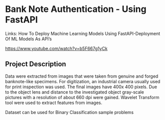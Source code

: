 # Bank Note Authentication - Using FastAPI

Links:
 How To Deploy Machine Learning Models Using FastAPI-Deployment Of ML Models As API’s
 
 https://www.youtube.com/watch?v=b5F667g1yCk

 ## Project Description

 Data were extracted from images that were taken from genuine and forged banknote-like specimens. For digitization, an industrial camera usually used for print inspection was used. The final images have 400x 400 pixels. Due to the object lens and distance to the investigated object gray-scale pictures with a resolution of about 660 dpi were gained. Wavelet Transform tool were used to extract features from images.

Dataset can be used for Binary Classification sample problems
